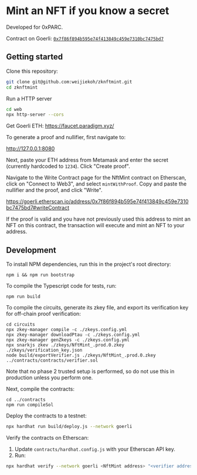 # Mint an NFT if you know a secret

Developed for 0xPARC.

Contract on Goerli: [`0x7f86f894b595e74f413849c459e7310bc7475bd7`](https://goerli.etherscan.io/address/0x7f86f894b595e74f413849c459e7310bc7475bd7)

## Getting started

Clone this repository:

```bash
git clone git@github.com:weijiekoh/zknftmint.git
cd zknftmint
```

Run a HTTP server

```bash
cd web
npx http-server --cors
```

Get Goerli ETH: https://faucet.paradigm.xyz/

To generate a proof and nullifier, first navigate to:

http://127.0.0.1:8080

Next, paste your ETH address from Metamask and enter the secret (currently
hardcoded to `1234`). Click "Create proof".

Navigate to the Write Contract page for the NftMint contract on Etherscan,
click on "Connect to Web3", and select `mintWithProof`. Copy and paste the
nullifier and the proof, and click "Write".

https://goerli.etherscan.io/address/0x7f86f894b595e74f413849c459e7310bc7475bd7#writeContract

If the proof is valid and you have not previously used this address to mint an
NFT on this contract, the transaction will execute and mint an NFT to your
address.

## Development

To install NPM dependencies, run this in the project's root directory:

```
npm i && npm run bootstrap
```

To compile the Typescript code for tests, run:

```
npm run build
```

To compile the circuits, generate its zkey file, and export its verification
key for off-chain proof verification:

```
cd circuits
npx zkey-manager compile -c ./zkeys.config.yml
npx zkey-manager downloadPtau -c ./zkeys.config.yml
npx zkey-manager genZkeys -c ./zkeys.config.yml
npx snarkjs zkev ./zkeys/NftMint_.prod.0.zkey ./zkeys/verification_key.json
node build/exportVerifier.js ./zkeys/NftMint_.prod.0.zkey ../contracts/contracts/verifier.sol
```

Note that no phase 2 trusted setup is performed, so do not use this in
production unless you perform one.

Next, compile the contracts:

```
cd ../contracts
npm run compileSol
```

Deploy the contracts to a testnet:

```bash
npx hardhat run build/deploy.js --network goerli
```

Verify the contracts on Etherscan:

1. Update `contracts/hardhat.config.js` with your Etherscan API key.
2. Run:

```bash
npx hardhat verify --network goerli <NftMint address> "<verifier address>"
```
